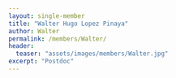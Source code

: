 ```yaml
---
layout: single-member
title: "Walter Hugo Lopez Pinaya"
author: Walter
permalink: /members/Walter/
header:
  teaser: "assets/images/members/Walter.jpg"
excerpt: "Postdoc"
---
```

